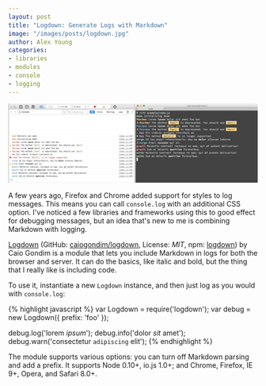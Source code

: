 ```yaml
---
layout: post
title: "Logdown: Generate Logs with Markdown"
image: "/images/posts/logdown.jpg"
author: Alex Young
categories:
- libraries
- modules
- console
- logging
---
```


<a href="/images/posts/logdown-large.png"><img src="/images/posts/logdown.png" /></a>

A few years ago, Firefox and Chrome added support for styles to log messages.  This means you can call `console.log` with an additional CSS option.  I've noticed a few libraries and frameworks using this to good effect for debugging messages, but an idea that's new to me is combining Markdown with logging.

[Logdown](http://caiogondim.github.io/logdown/) (GitHub: [caiogondim/logdown](https://github.com/caiogondim/logdown), License: _MIT_, npm: [logdown](https://www.npmjs.com/package/logdown)) by Caio Gondim is a module that lets you include Markdown in logs for both the browser and server.  It can do the basics, like italic and bold, but the thing that I really like is including code.

To use it, instantiate a new `Logdown` instance, and then just log as you would with `console.log`:

{% highlight javascript %}
var Logdown = require('logdown');
var debug = new Logdown({ prefix: 'foo' });

debug.log('lorem *ipsum*');
debug.info('dolor _sit_ amet');
debug.warn('consectetur `adipiscing` elit');
{% endhighlight %}

The module supports various options: you can turn off Markdown parsing and add a prefix.  It supports Node 0.10+, io.js 1.0+; and Chrome, Firefox, IE 9+, Opera, and Safari 8.0+.

